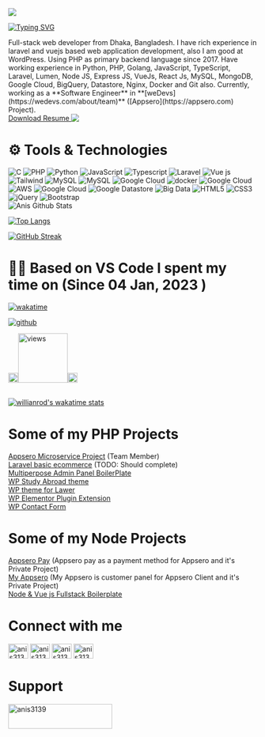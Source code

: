 <div class="p-5 sm:p-10">
<div class="grid grid-col-1 sm:grid-cols-3  justify-between gap-5 my-5">
<div class="flex flex-col justify-center items-center">
<img class="w-48 h-48  rounded-full mb-5" src="https://avatars.githubusercontent.com/u/38912435?v=4"  />

[![Typing SVG](https://readme-typing-svg.demolab.com?font=Grenze&size=28&duration=4000&pause=2000&color=8A38D5&width=300&lines=Hi,+++I'm+Anichur+Rahaman)](https://git.io/typing-svg)

</div>
<div class="sm:col-span-2">
Full-stack web developer from Dhaka, Bangladesh. I have rich experience in laravel and vuejs based web application development, also I am good at WordPress. Using PHP as primary backend language since 2017. Have working experience in Python, PHP, Golang, JavaScript, TypeScript, Laravel, Lumen, Node JS, Express JS, VueJs, React Js, MySQL, MongoDB, Google Cloud, BigQuery, Datastore, Nginx, Docker and Git also.
Currently, working as a **Software Engineer** in **[weDevs](https://wedevs.com/about/team)** ([Appsero](https://appsero.com) Project).
<div class="flex my-5">
  <a align="bottom" class="text-blue-500" href="https://github.com/anis3139/anis3139/raw/main/anis3139.pdf" download>Download Resume </a>
  <img align="top" src="https://img.icons8.com/windows/32/000000/download--v1.png"/>
</div>
</div>
</div>

<h1 class="underline underline-offset-8 text-2xl">
⚙️ Tools & Technologies
</h1>

<div class="flex flex-wrap gap-2 my-5 sm:my-10">

<img alt="C" src="https://img.shields.io/badge/c%20-%2300599C.svg?&style=for-the-badge&logo=c&logoColor=white"/> 
<img alt="PHP" src="https://img.shields.io/badge/PHP%20-%23FF9900.svg?&style=for-the-badge&logo=php&logoColor=white"/>
<img alt="Python" src="https://img.shields.io/badge/python%20-%2314354C.svg?&style=for-the-badge&logo=python&logoColor=white"/> 
<img alt="JavaScript" src="https://img.shields.io/badge/javascript%20-%23323330.svg?&style=for-the-badge&logo=javascript&logoColor=%23F7DF1E"/>
<img alt="Typescript" src="https://img.shields.io/badge/typescript%20-%230769AD.svg?&style=for-the-badge&logo=typescript&logoColor=white"/>
<img alt="Laravel" src="https://img.shields.io/badge/laravel%20-%23563D7C.svg?&style=for-the-badge&logo=laravel&logoColor=red"/>
<img alt="Vue js" src="https://img.shields.io/badge/Vue.js-35495E?style=for-the-badge&logo=vuedotjs&logoColor=4FC08D"/>
<img alt="Tailwind" src="https://img.shields.io/badge/tailwind%20-%23563D7C.svg?&style=for-the-badge&logo=css3&logoColor=white"/>
<img alt="MySQL" src="https://img.shields.io/badge/mysql-%2300f.svg?&style=for-the-badge&logo=mysql&logoColor=white"/>
<img alt="MySQL" src="https://img.shields.io/badge/redis-%2300f.svg?&style=for-the-badge&logo=redis&logoColor=white"/>
<img alt="Google Cloud" src="https://img.shields.io/badge/ngnix%20-%2300f.svg?&style=for-the-badge&logo=Google Cloud&logoColor=white"/>
<img alt="docker" src="https://img.shields.io/badge/docker%20-%2300f.svg?&style=for-the-badge&logo=docker&logoColor=white"/>
<img alt="Google Cloud" src="https://img.shields.io/badge/VPS%20-%23563D7C.svg?&style=for-the-badge&logo=Google Cloud&logoColor=white"/>
<img alt="AWS" src="https://img.shields.io/badge/aws%20-%23FF9900.svg?&style=for-the-badge&logo=Google Cloud&logoColor=white"/>
<img alt="Google Cloud" src="https://img.shields.io/badge/google cloud%20-%ff0.svg?&style=for-the-badge&logo=Google Cloud&logoColor=white"/>
<img alt="Google Datastore" src="https://img.shields.io/badge/Google Datastore%20-%ff0.svg?&style=for-the-badge&logo=Google Cloud&logoColor=white"/>
<img alt="Big Data" src="https://img.shields.io/badge/Big Data%20-%ff0.svg?&style=for-the-badge&logo=Google Cloud&logoColor=white"/>
<img alt="HTML5" src="https://img.shields.io/badge/html5%20-%23E34F26.svg?&style=for-the-badge&logo=html5&logoColor=white"/>
<img alt="CSS3" src="https://img.shields.io/badge/css3%20-%231572B6.svg?&style=for-the-badge&logo=css3&logoColor=white"/>
<img alt="jQuery" src="https://img.shields.io/badge/jquery%20-%230769AD.svg?&style=for-the-badge&logo=jquery&logoColor=white"/>
<img alt="Bootstrap" src="https://img.shields.io/badge/bootstrap%20-%23563D7C.svg?&style=for-the-badge&logo=bootstrap&logoColor=white"/>

</div>

<div class="flex flex-wrap gap-5">
<img src="https://github-readme-stats.vercel.app/api?username=anis3139&show_icons=true&count_private=true&theme=radical" alt="Anis Github Stats"/>

[![Top Langs](https://github-readme-stats.vercel.app/api/top-langs/?username=anis3139&langs_count=5&hide=css,html&layout=compact&theme=radical&count_private=true)](https://github.com/anis3139)

[![GitHub Streak](https://github-readme-streak-stats.herokuapp.com?user=anis3139&count_private=true&theme=radical&date_format=j%20M%5B%20Y%5D&mode=weekly)](<[https://git.io/streak-stats](https://github.com/anis3139)>)

</div>

<h1 class="my-5 sm:my-10 underline underline-offset-8 text-2xl">👨‍💻 Based on VS Code I spent my time on (Since 04 Jan, 2023 )</h1>

<div class="flex flex-wrap items-center gap-3 h-10">

<div>

[![wakatime](https://wakatime.com/badge/user/6ad2a5db-a1e5-4a94-8820-104645c6ad68.svg)](https://wakatime.com/@6ad2a5db-a1e5-4a94-8820-104645c6ad68)

</div>
<div>

[![github](https://img.shields.io/github/followers/anis3139?logo=github&style=plastic)](https://github.com/anis3139?tab=followers)

</div>
<div class="flex items-center">
<img src="https://media.giphy.com/media/iY8CRBdQXODJSCERIr/giphy.gif" width="20px"><a href="https://github.com/anis3139"><img alt="views" title="Github views" src="https://komarev.com/ghpvc/?username=anis3139&style=plastic&color=blueviolet" width="100"/></a><img src="https://media.giphy.com/media/iY8CRBdQXODJSCERIr/giphy.gif" width="20px">
</div>
</div>
<br/>

[![willianrod's wakatime stats](https://github-readme-stats.vercel.app/api/wakatime?username=anis3139&layout=compact&theme=radical&count_private=true)](https://github.com/anis3139)
 
<div class=" my-10 text-black dark:text-white grid grid-cols-1 sm:grid-cols-2 gap-5">
<div>
<h1 class="text-xl mb-5 underline underline-offset-8 ">
Some of my PHP Projects
</h1>

<div >
<a  class="text-blue-700 " href="https://github.com/appsero"> Appsero Microservice Project</a> 
 (Team Member)
</div>

<div >
<a  class="text-blue-700 " href="https://github.com/anis3139/ecom-final"> Laravel basic ecommerce</a> (TODO: 
Should complete)
</div>

<div >
<a  class="text-blue-700 " href="https://github.com/anis3139/multipurpose-admin-panel-boilerplate"> 
Multiperpose Admin Panel BoilerPlate</a>
</div>

<div >
<a  class="text-blue-700 " href="https://github.com/anis3139/educulture"> WP Study Abroad theme</a>
</div>

<div >
<a  class="text-blue-700 " href="https://github.com/anis3139/jurist"> WP theme for Lawer</a>
</div>

<div >
<a  class="text-blue-700 " href="https://github.com/anis3139/atl-extension"> WP Elementor Plugin Extension</a>
</div>

<div >
<a  class="text-blue-700 " href="https://github.com/anis3139/saad_contacts"> WP Contact Form </a>
</div>

</div>
<div>
<h1 class="text-xl mb-5 underline underline-offset-8 ">
Some of my Node Projects
</h1>

<div >
<a  class="text-blue-700 " href="https://github.com/appsero"> Appsero Pay</a> (Appsero pay as a 
payment method for Appsero and it's Private Project)
</div>
<div >
<a  class="text-blue-700 " href="https://github.com/appsero"> My Appsero</a> (My Appsero is 
customer panel for Appsero Client and it's Private Project)
</div>
<div>
<a  class="text-blue-700 " href="https://github.com/anis3139/node-and-vue-fullstack-boilerplate"> Node & Vue 
js Fullstack Boilerplate</a>
</div>
</div>
</div>

<div class="flex gap-5 justify-between pb-5">
<div>

<h1 class="text-xl my-5 underline underline-offset-8 ">Connect with me</h1>

<div class="flex flex-wrap my-5 gap-4">
    <a href="https://github.com/anis3139" target="blank"><img align="center" src="https://raw.githubusercontent.com/rahuldkjain/github-profile-readme-generator/master/src/images/icons/Social/github.svg" alt="anis3139" height="30" width="40" /></a>
    <a href="https://twitter.com/anis3139" target="blank"><img align="center" src="https://raw.githubusercontent.com/rahuldkjain/github-profile-readme-generator/master/src/images/icons/Social/twitter.svg" alt="anis3139" height="30" width="40" /></a>
    <a href="https://linkedin.com/in/anis3139" target="blank"><img align="center" src="https://raw.githubusercontent.com/rahuldkjain/github-profile-readme-generator/master/src/images/icons/Social/linked-in-alt.svg" alt="anis3139" height="30" width="40" /></a>
    <a href="https://facebook.com/anis3139" target="blank"><img align="center" src="https://raw.githubusercontent.com/rahuldkjain/github-profile-readme-generator/master/src/images/icons/Social/facebook.svg" alt="anis3139" height="30" width="40" /></a>

</div>
</div>

<div>
<div>
<h1 class="my-5 text-xl underline underline-offset-8 ">Support</h1>
<a href="https://www.buymeacoffee.com/anis3139" target="_blank"> <img align="left" src="https://cdn.buymeacoffee.com/buttons/v2/default-yellow.png" height="50" width="210" alt="anis3139" /></a>
</div>

</div>
</div>

</div>
